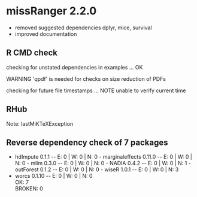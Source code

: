 # missRanger 2.2.0

- removed suggested dependencies dplyr, mice, survival
- improved documentation

## R CMD check

checking for unstated dependencies in examples ... OK

WARNING
  'qpdf' is needed for checks on size reduction of PDFs

checking for future file timestamps ... NOTE
  unable to verify current time

## RHub 

Note: lastMiKTeXException
  
## Reverse dependency check of 7 packages

- hdImpute 0.1.1                         -- E: 0     | W: 0     | N: 0                       - marginaleffects 0.11.0                 -- E: 0     | W: 0     | N: 0                       - mlim 0.3.0                             -- E: 0     | W: 0     | N: 0                       - NADIA 0.4.2                            -- E: 0     | W: 0     | N: 1                       - outForest 0.1.2                        -- E: 0     | W: 0     | N: 0                       - wiseR 1.0.1                            -- E: 0     | W: 0     | N: 3              
- worcs 0.1.10                           -- E: 0     | W: 0     | N: 0                                      
OK: 7                                                                                                       
BROKEN: 0
